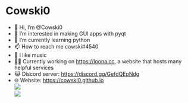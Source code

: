 # Cowski0
- 👋 Hi, I’m @Cowski0
- 👀 I’m interested in making GUI apps with pyqt  
- 🌱 I’m currently learning python
- 📫 How to reach me cowski#4540
- 🎵 I like music
- 🧑‍💻 Currently working on https://loona.cc, a website that hosts many helpful services
- 😹 Discord server: https://discord.gg/GefdQEpNdg
- 🌐 Website: https://cowski0.github.io   
<img src="https://github-readme-stats-eight-theta.vercel.app/api?username=Cowski0&show_icons=true&theme=algolia&include_all_commits=true&count_private=true"></img>  
<img src="https://github-readme-stats-eight-theta.vercel.app/api/top-langs/?username=Cowski0&layout=compact&langs_count=8&theme=algolia"></img>
